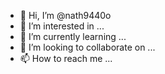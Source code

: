 - 👋 Hi, I’m @nath9440o
- 👀 I’m interested in ...
- 🌱 I’m currently learning ...
- 💞️ I’m looking to collaborate on ...
- 📫 How to reach me ...

<!---
nath9440o/nath9440o is a ✨ special ✨ repository because its `README.md` (this file) appears on your GitHub profile.
You can click the Preview link to take a look at your changes.
--->
